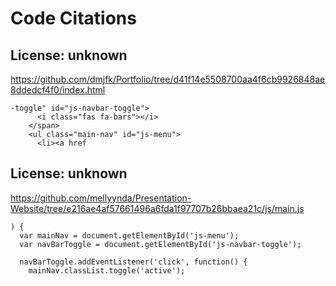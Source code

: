 # Code Citations

## License: unknown
https://github.com/dmjfk/Portfolio/tree/d41f14e5508700aa4f6cb9926848ae8ddedcf4f0/index.html

```
-toggle" id="js-navbar-toggle">
      <i class="fas fa-bars"></i>
    </span>
    <ul class="main-nav" id="js-menu">
      <li><a href
```


## License: unknown
https://github.com/mellyynda/Presentation-Website/tree/e216ae4af57661496a6fda1f97707b26bbaea21c/js/main.js

```
) {
  var mainNav = document.getElementById('js-menu');
  var navBarToggle = document.getElementById('js-navbar-toggle');

  navBarToggle.addEventListener('click', function() {
    mainNav.classList.toggle('active');
```

